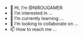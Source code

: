 - 👋 Hi, I’m @NIROUGAMER
- 👀 I’m interested in ...
- 🌱 I’m currently learning ...
- 💞️ I’m looking to collaborate on ...
- 📫 How to reach me ...

<!---
NIROUGAMER/NIROUGAMER is a ✨ special ✨ repository because its `README.md` (this file) appears on your GitHub profile.
You can click the Preview link to take a look at your changes.
--->
